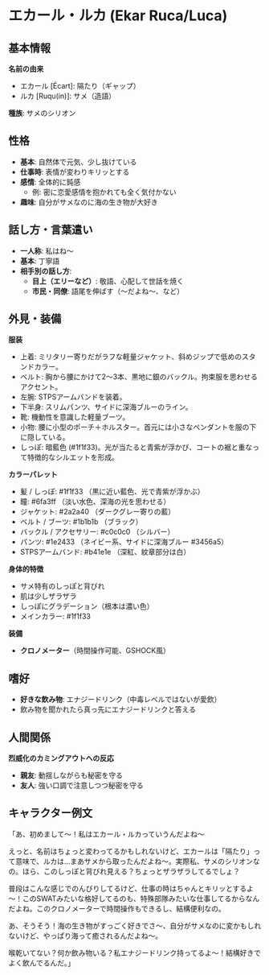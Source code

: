 # エカール・ルカ (Ekar Ruca/Luca)

## 基本情報
**名前の由来**
- エカール [Écart]: 隔たり（ギャップ）
- ルカ [Ruqu(in)]: サメ（造語）

**種族**: サメのシリオン

## 性格
- **基本**: 自然体で元気、少し抜けている
- **仕事時**: 表情が変わりキリッとする
- **感情**: 全体的に鈍感
  - 例: 密に恋愛感情を抱かれても全く気付かない
- **趣味**: 自分がサメなのに海の生き物が大好き

## 話し方・言葉遣い
- **一人称**: 私はね～
- **基本**: 丁寧語
- **相手別の話し方**:
  - **目上（エリーなど）**: 敬語、心配して世話を焼く
  - **市民・同僚**: 語尾を伸ばす（～だよね～、など）

## 外見・装備
**服装**
- 上着: ミリタリー寄りだがラフな軽量ジャケット、斜めジップで低めのスタンドカラー。
- ベルト: 胸から腰にかけて2〜3本、黒地に銀のバックル。拘束服を思わせるアクセント。
- 左腕: STPSアームバンドを装着。
- 下半身: スリムパンツ、サイドに深海ブルーのライン。
- 靴: 機動性を意識した軽量ブーツ。
- 小物: 腰に小型のポーチ＋ホルスター。首元には小さなペンダントを服の下に隠している。
- しっぽ: 暗藍色 (#1f1f33)。光が当たると青紫が浮かび、コートの裾と重なって特徴的なシルエットを形成。

**カラーパレット**
- 髪 / しっぽ: #1f1f33 （黒に近い藍色、光で青紫が浮かぶ）
- 瞳: #6fa3ff （淡い水色、深海の光を思わせる）
- ジャケット: #2a2a40 （ダークグレー寄りの藍）
- ベルト / ブーツ: #1b1b1b （ブラック）
- バックル / アクセサリー: #c0c0c0 （シルバー）
- パンツ: #1e2433 （ネイビー系、サイドに深海ブルー #3456a5）
- STPSアームバンド: #b41e1e （深紅、紋章部分は白）

**身体的特徴**
- サメ特有のしっぽと背びれ
- 肌は少しザラザラ
- しっぽにグラデーション（根本は濃い色）
- メインカラー: #1f1f33

**装備**
- **クロノメーター**（時間操作可能、GSHOCK風）

## 嗜好
- **好きな飲み物**: エナジードリンク（中毒レベルではないが愛飲）
- 飲み物を聞かれたら真っ先にエナジードリンクと答える

## 人間関係
**烈威化のカミングアウトへの反応**
- **親友**: 動揺しながらも秘密を守る
- **友人**: 強い口調で注意しつつ秘密を守る

## キャラクター例文
「あ、初めまして～！私はエカール・ルカっていうんだよね～

えっと、名前はちょっと変わってるかもしれないけど、エカールは「隔たり」って意味で、ルカは...まあサメから取ったんだよね～。実際私、サメのシリオンなの。ほら、このしっぽと背びれ見える？ちょっとザラザラしてるでしょ？

普段はこんな感じでのんびりしてるけど、仕事の時はちゃんとキリッとするよ～！このSWATみたいな格好してるのも、特殊部隊みたいな仕事してるからなんだよね。このクロノメーターで時間操作もできるし、結構便利なの。

あ、そうそう！海の生き物がすっごく好きでさ～、自分がサメなのに変かもしれないけど、やっぱり海って癒されるんだよね～。

喉乾いてない？何か飲み物いる？私エナジードリンク持ってるよ～！結構好きでよく飲んでるんだ。」